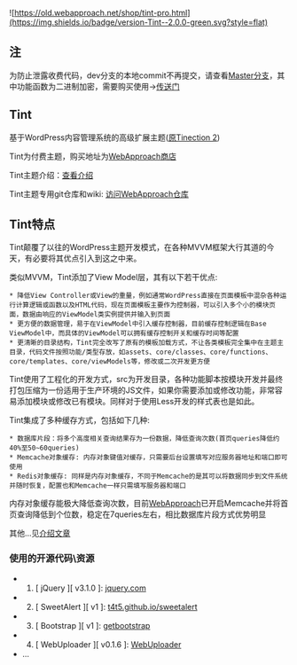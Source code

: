 ![https://old.webapproach.net/shop/tint-pro.html](https://img.shields.io/badge/version-Tint--2.0.0-green.svg?style=flat)

## 注

为防止泄露收费代码，dev分支的本地commit不再提交，请查看[Master分支](https://github.com/thundernet8/Tinection-Pro/tree/master)，其中功能函数为二进制加密，需要购买使用->[传送门](https://old.webapproach.net/shop/tint-pro.html)


## Tint

基于WordPress内容管理系统的高级扩展主题([原Tinection 2](https://old.webapproach.net/shop/tint-pro.html))

Tint为付费主题，购买地址为[WebApproach商店](https://old.webapproach.net/shop/tint-pro.html)

Tint主题介绍：[查看介绍](https://old.webapproach.net/tint.html)

Tint主题专用git仓库和wiki: [访问WebApproach仓库](https://git.webapproach.net/WebApproach/Tint-Pro)


## Tint特点

Tint颠覆了以往的WordPress主题开发模式，在各种MVVM框架大行其道的今天，有必要将其优点引入到这之中来。

类似MVVM，Tint添加了View Model层，其有以下若干优点:

    * 降低View Controller或View的重量，例如通常WordPress直接在页面模板中混杂各种运行计算逻辑或函数以及HTML代码，现在页面模板主要作为控制器，可以引入多个小的模块页面，数据由响应的ViewModel类实例提供并输入到页面
    * 更方便的数据管理，易于在ViewModel中引入缓存控制器，目前缓存控制逻辑在Base ViewModel中，而具体的ViewModel可以拥有缓存控制开关和缓存时间等配置
    * 更清晰的目录结构，Tint完全改写了原有的模板加载方式，不让各类模板完全集中在主题主目录，代码文件按照功能/类型存放，如assets、core/classes、core/functions、core/templates、core/viewModels等，修改或二次开发更方便

Tint使用了工程化的开发方式，src为开发目录，各种功能脚本按模块开发并最终打包压缩为一份适用于生产环境的JS文件，如果你需要添加或修改功能，非常容易添加模块或修改已有模块。同样对于使用Less开发的样式表也是如此。

Tint集成了多种缓存方式，包括如下几种:

    * 数据库片段：将多个高度相关查询结果存为一份数据，降低查询次数(首页queries降低约40%至50~60queries)
    * Memcache对象缓存: 内存对象键值对缓存，只需要后台设置填写对应服务器地址和端口即可使用
    * Redis对象缓存: 同样是内存对象缓存，不同于Memcache的是其可以将数据同步到文件系统并随时恢复，配置也和Memcache一样只需填写服务器和端口

内存对象缓存能极大降低查询次数，目前[WebApproach](https://old.webapproach.net)已开启Memcache并将首页查询降低到个位数，稳定在7queries左右，相比数据库片段方式优势明显

其他...见[介绍文章](https://old.webapproach.net/tint.html)

### 使用的开源代码\资源

* 1. \[ jQuery \]\[ v3.1.0 \]: [jquery.com](http://jquery.com/)
* 2. \[ SweetAlert \]\[ v1 \]: [t4t5.github.io/sweetalert](http://t4t5.github.io/sweetalert/)
* 3. \[ Bootstrap \]\[ v1 \]: [getbootstrap](http://getbootstrap.com/)
* 4. \[ WebUploader \]\[ v0.1.6 \]: [WebUploader](http://fex.baidu.com/webuploader/)
* ...
